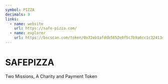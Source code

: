 ```yaml
---
symbol: PIZZA
decimals: 9
links:
  - name: website
    url: https://safe-pizza.com/
  - name: explorer
    url: https://bscscan.com/token/0x72eb1afddb5652e0f5c7b9a6cc1c3241348b16c6
---
```


# SAFEPIZZA

Two Missions, A Charity and Payment Token
